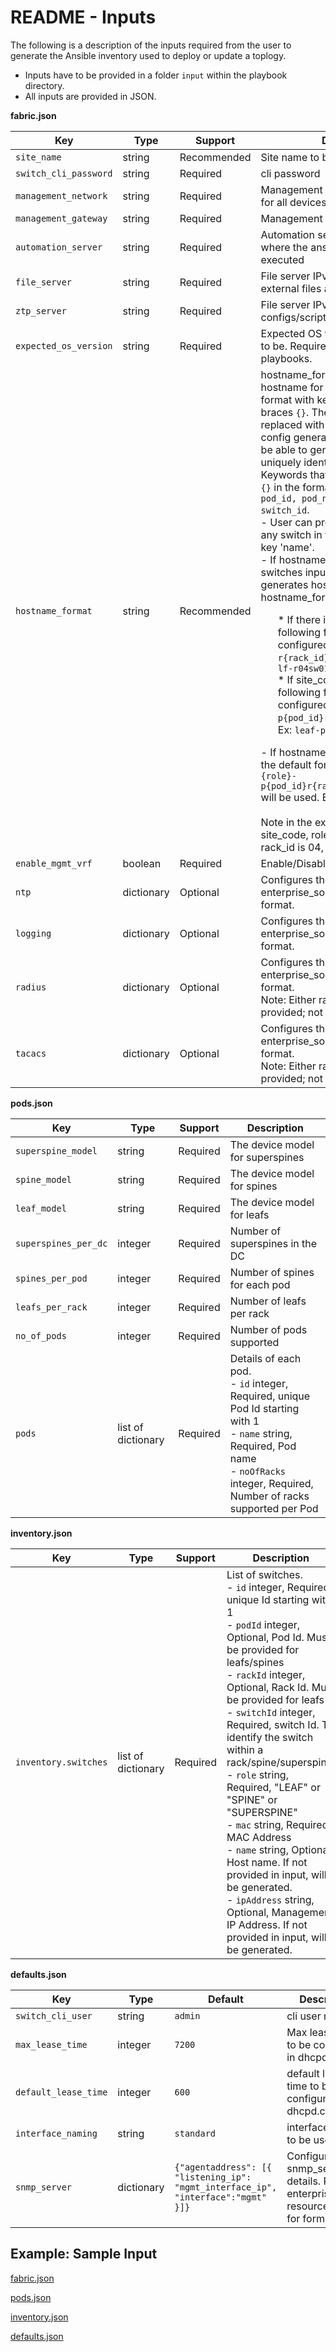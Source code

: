 
# README - Inputs

The following is a description of the inputs required from the user to generate the Ansible inventory used to deploy or update a toplogy.

- Inputs have to be provided in a folder `input` within the playbook directory.
- All inputs are provided in JSON.


**fabric.json**

| Key        | Type                      | Support               |Description                                             | 
|------------|---------------------------|------------------------|--------------------------------------------------------|
| ``site_name``            | string        |  Recommended | Site name to be used  |
| ``switch_cli_password`` | string           |  Required | cli password |
| ``management_network``    | string           |  Required | Management network to provide IPs for all devices in inventory |
| ``management_gateway``       | string        |  Required | Management gateway |
| ``automation_server``                  | string            |  Required | Automation server IPv4 address where the ansible playbooks are executed |
| ``file_server``                 | string          |  Required | File server IPv4 address where external files are kept |
| ``ztp_server``           | string           |  Required | File server IPv4 address where ztp configs/scripts/binary are placed  |
| ``expected_os_version``               | string         |  Required | Expected OS version the devices are to be. Required for validation playbooks.  |
| ``hostname_format``                 | string         |  Recommended | hostname_format is used to generate hostname for switches. It is a string format with keywords within curly braces ``{}``. The keywords will be replaced with actual values during config generation. The format should be able to generate hostnames that uniquely identifies each device. <br/> Keywords that can be used within the ``{}`` in the format are ``site_code, role, pod_id, pod_name, rack_id, switch_id``. <br/> - User can provide the hostname for any switch in the switches input with key 'name'. <br/>   - If hostname is not provided in switches input, the playbook generates hostname based on hostname_format.  <br/><ul> * If there is only one pod, following format can be configured. ``{site_code}-{role}-r{rack_id}sw{switchid}``. Ex: ``sjc-lf-r04sw01`` <br/> * If site_code is not requried, the following format can be configured. ``{role}-p{pod_id}r{rack_id}sw{switchid}``. Ex: ``leaf-p03r04sw01``</ul> - If hostname_format is not provided, the default format ``{site_code}-{role}-p{pod_id}r{rack_id}sw{switch_id}`` will be used. Ex: ``sjc-leaf-p03r04sw01``. <br/><br/> Note in the examples, sjc is site_code, role is leaf, pod_id is 03, rack_id is 04, switch_id is  01. <br/> |
| ``enable_mgmt_vrf``            | boolean        |  Required | Enable/Disable management vrf |
| ``ntp``       | dictionary        |  Optional | Configures the ntp. Refer enterprise_sonic resource module for format. |
| ``logging``                  | dictionary            |  Optional | Configures the logging server. Refer enterprise_sonic resource module for format. |
| ``radius``                 | dictionary          |  Optional | Configures the radius server. Refer enterprise_sonic resource module for format. <br/> Note: Either radius or tacacs can be provided; not both |
| ``tacacs``                 | dictionary          |  Optional | Configures the tacacs server. Refer enterprise_sonic resource module for format. <br/> Note: Either radius or tacacs can be provided; not both |


**pods.json**

| Key        | Type                      | Support               | Description                                             |
|------------|---------------------------|-----------------------|---------------------------------------------------------|
| ``superspine_model``            | string        | Required | The device model for superspines |
| ``spine_model`` | string           | Required | The device model for spines |
| ``leaf_model``    | string           | Required | The device model for leafs |
| ``superspines_per_dc``       | integer        | Required | Number of superspines in the DC |
| ``spines_per_pod``                  | integer            | Required | Number of spines for each pod |
| ``leafs_per_rack``                 | integer           | Required | Number of leafs per rack |
| ``no_of_pods``           | integer           | Required | Number of pods supported  |
| ``pods``               | list of dictionary       | Required | Details of each pod. <br/> - ``id`` integer, Required, unique Pod Id starting with 1 <br/> - ``name`` string, Required, Pod name <br/> - ``noOfRacks`` integer, Required, Number of racks supported per Pod |


**inventory.json**

| Key        | Type                      | Support               | Description                                             |
|------------|---------------------------|-----------------------|-------------------------------------------------------|
| ``inventory.switches``            | list of dictionary       | Required | List of switches. <br/> - ``id`` integer, Required, unique Id starting with 1 <br/> - ``podId`` integer, Optional, Pod Id. Must be provided for leafs/spines <br/> - ``rackId`` integer, Optional, Rack Id. Must be provided for leafs <br/> - ``switchId`` integer, Required, switch Id. To identify the switch within a rack/spine/superspine. <br/> - ``role`` string, Required, "LEAF" or "SPINE" or "SUPERSPINE" <br/> - ``mac`` string, Required, MAC Address <br/> - ``name`` string, Optional, Host name. If not provided in input, will be generated. <br/> - ``ipAddress`` string, Optional, Management IP Address. If not provided in input, will be generated. |


**defaults.json**

| Key        | Type                      | Default               | Description                                             |
|------------|---------------------------|-----------------------|---------------------------------------------------------|
| ``switch_cli_user``            | string        | ``admin`` | cli user name. |
| ``max_lease_time`` | integer           | ``7200`` | Max lease time to be configured in dhcpd.conf |
| ``default_lease_time``    | integer           | ``600`` | default lease time to be configured in dhcpd.conf |
| ``interface_naming``       | string        | ``standard`` | interface_naming to be used |
| ``snmp_server``    | dictionary           |  ``{"agentaddress": [{ "listening_ip": "mgmt_interface_ip", "interface":"mgmt" }]}`` | Configures snmp_server details. Refer enterprise_sonic resource module for format. |


Example: Sample Input
-------
[fabric.json](input/fabric.json)

[pods.json](input/pods.json)

[inventory.json](input/inventory.json)

[defaults.json](input/defaults.json)
